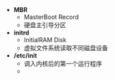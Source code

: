 - **MBR**
	- MasterBoot Record
	- 硬盘主引导分区
- **initrd**
	- InitialRAM Disk
	- 虚拟文件系统读取不同磁盘设备
- **/etc/init**
	- 调入内核后的第一个运行程序
	- 
<!--stackedit_data:
eyJoaXN0b3J5IjpbNDE2NzA1MjE1LC02ODA5NzA0NDgsLTE0Mz
kwMTQyOTIsLTEyODk5NDE3NjVdfQ==
-->